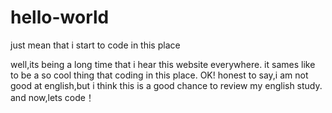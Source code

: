 # hello-world
just mean that i start to code in this place

well,its being a long time that i hear this website everywhere.
it sames like to be a so cool thing that coding in this place.
OK! honest to say,i am not good at english,but i think this is a good chance to review my english study.
and now,lets code！
